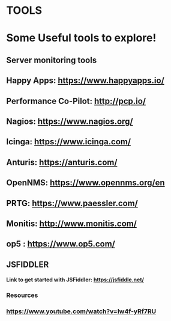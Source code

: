 # TOOLS

# Some Useful tools to explore!

## Server monitoring tools

## Happy Apps: https://www.happyapps.io/
## Performance Co-Pilot: http://pcp.io/
## Nagios: https://www.nagios.org/
## Icinga: https://www.icinga.com/
## Anturis: https://anturis.com/
## OpenNMS: https://www.opennms.org/en
## PRTG: https://www.paessler.com/
## Monitis: http://www.monitis.com/
## op5 : https://www.op5.com/



## JSFIDDLER

#### Link to get started with JSFiddler: https://jsfiddle.net/

### Resources

### https://www.youtube.com/watch?v=Iw4f-yRf7RU
